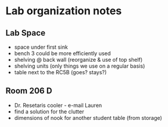 # Lab organization notes #

## Lab Space ##

- space under first sink
- bench 3 could be more efficiently used
- shelving @ back wall (reorganize & use of top shelf)
- shelving units (only things we use on a regular basis)
- table next to the RC5B (goes? stays?)

## Room 206 D ##
- Dr. Resetaris cooler - e-mail Lauren
- find a solution for the clutter
- dimensions of nook for another student table (from storage)
